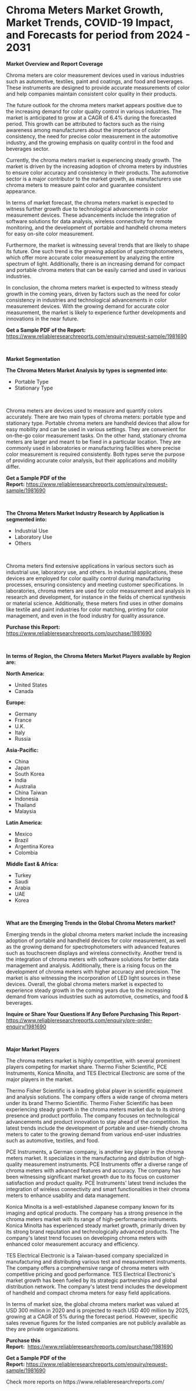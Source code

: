 <p><h1>Chroma Meters Market Growth, Market Trends, COVID-19 Impact, and Forecasts for period from 2024 - 2031</h1></p><p><strong>Market Overview and Report Coverage</strong></p>
<p><p>Chroma meters are color measurement devices used in various industries such as automotive, textiles, paint and coatings, and food and beverages. These instruments are designed to provide accurate measurements of color and help companies maintain consistent color quality in their products.</p><p>The future outlook for the chroma meters market appears positive due to the increasing demand for color quality control in various industries. The market is anticipated to grow at a CAGR of 6.4% during the forecasted period. This growth can be attributed to factors such as the rising awareness among manufacturers about the importance of color consistency, the need for precise color measurement in the automotive industry, and the growing emphasis on quality control in the food and beverages sector.</p><p>Currently, the chroma meters market is experiencing steady growth. The market is driven by the increasing adoption of chroma meters by industries to ensure color accuracy and consistency in their products. The automotive sector is a major contributor to the market growth, as manufacturers use chroma meters to measure paint color and guarantee consistent appearance.</p><p>In terms of market forecast, the chroma meters market is expected to witness further growth due to technological advancements in color measurement devices. These advancements include the integration of software solutions for data analysis, wireless connectivity for remote monitoring, and the development of portable and handheld chroma meters for easy on-site color measurement.</p><p>Furthermore, the market is witnessing several trends that are likely to shape its future. One such trend is the growing adoption of spectrophotometers, which offer more accurate color measurement by analyzing the entire spectrum of light. Additionally, there is an increasing demand for compact and portable chroma meters that can be easily carried and used in various industries.</p><p>In conclusion, the chroma meters market is expected to witness steady growth in the coming years, driven by factors such as the need for color consistency in industries and technological advancements in color measurement devices. With the growing demand for accurate color measurement, the market is likely to experience further developments and innovations in the near future.</p></p>
<p><strong>Get a Sample PDF of the Report:</strong> <a href="https://www.reliableresearchreports.com/enquiry/request-sample/1981690">https://www.reliableresearchreports.com/enquiry/request-sample/1981690</a></p>
<p>&nbsp;</p>
<p><strong>Market Segmentation</strong></p>
<p><strong>The Chroma Meters Market Analysis by types is segmented into:</strong></p>
<p><ul><li>Portable Type</li><li>Stationary Type</li></ul></p>
<p>&nbsp;</p>
<p><p>Chroma meters are devices used to measure and quantify colors accurately. There are two main types of chroma meters: portable type and stationary type. Portable chroma meters are handheld devices that allow for easy mobility and can be used in various settings. They are convenient for on-the-go color measurement tasks. On the other hand, stationary chroma meters are larger and meant to be fixed in a particular location. They are commonly used in laboratories or manufacturing facilities where precise color measurement is required consistently. Both types serve the purpose of providing accurate color analysis, but their applications and mobility differ.</p></p>
<p><strong>Get a Sample PDF of the Report:</strong>&nbsp;<a href="https://www.reliableresearchreports.com/enquiry/request-sample/1981690">https://www.reliableresearchreports.com/enquiry/request-sample/1981690</a></p>
<p>&nbsp;</p>
<p><strong>The Chroma Meters Market Industry Research by Application is segmented into:</strong></p>
<p><ul><li>Industrial Use</li><li>Laboratory Use</li><li>Others</li></ul></p>
<p>&nbsp;</p>
<p><p>Chroma meters find extensive applications in various sectors such as industrial use, laboratory use, and others. In industrial applications, these devices are employed for color quality control during manufacturing processes, ensuring consistency and meeting customer specifications. In laboratories, chroma meters are used for color measurement and analysis in research and development, for instance in the fields of chemical synthesis or material science. Additionally, these meters find uses in other domains like textile and paint industries for color matching, printing for color management, and even in the food industry for quality assurance.</p></p>
<p><strong>Purchase this Report:</strong>&nbsp; <a href="https://www.reliableresearchreports.com/purchase/1981690">https://www.reliableresearchreports.com/purchase/1981690</a></p>
<p>&nbsp;</p>
<p><strong>In terms of Region, the Chroma Meters Market Players available by Region are:</strong></p>
<p>
    <p> <strong> North America: </strong>
        <ul>
            <li>United States</li>
            <li>Canada</li>
        </ul>
        </p> 
    <p> <strong> Europe: </strong>
        <ul>
            <li>Germany</li>
            <li>France</li>
            <li>U.K.</li>
            <li>Italy</li>
            <li>Russia</li>
        </ul>
        </p> 
    <p> <strong> Asia-Pacific: </strong>
        <ul>
            <li>China</li>
            <li>Japan</li>
            <li>South Korea</li>
            <li>India</li>
            <li>Australia</li>
            <li>China Taiwan</li>
            <li>Indonesia</li>
            <li>Thailand</li>
            <li>Malaysia</li>
        </ul>
        </p> 
    <p> <strong> Latin America: </strong>
        <ul>
            <li>Mexico</li>
            <li>Brazil</li>
            <li>Argentina Korea</li>
            <li>Colombia</li>
        </ul>
        </p> 
    <p> <strong> Middle East & Africa: </strong>
        <ul>
            <li>Turkey</li>
            <li>Saudi</li>
            <li>Arabia</li>
            <li>UAE</li>
            <li>Korea</li>
        </ul>
    </p>
    </p>
<p>&nbsp;</p>
<p><strong>What are the Emerging Trends in the Global Chroma Meters market?</strong></p>
<p><p>Emerging trends in the global chroma meters market include the increasing adoption of portable and handheld devices for color measurement, as well as the growing demand for spectrophotometers with advanced features such as touchscreen displays and wireless connectivity. Another trend is the integration of chroma meters with software solutions for better data management and analysis. Additionally, there is a rising focus on the development of chroma meters with higher accuracy and precision. The market is also witnessing the incorporation of LED light sources in these devices. Overall, the global chroma meters market is expected to experience steady growth in the coming years due to the increasing demand from various industries such as automotive, cosmetics, and food & beverages.</p></p>
<p><strong>Inquire or Share Your Questions If Any Before Purchasing This Report</strong>- <a href="https://www.reliableresearchreports.com/enquiry/pre-order-enquiry/1981690">https://www.reliableresearchreports.com/enquiry/pre-order-enquiry/1981690</a></p>
<p>&nbsp;</p>
<p><strong>Major Market Players</strong></p>
<p><p>The chroma meters market is highly competitive, with several prominent players competing for market share. Thermo Fisher Scientific, PCE Instruments, Konica Minolta, and TES Electrical Electronic are some of the major players in the market.</p><p>Thermo Fisher Scientific is a leading global player in scientific equipment and analysis solutions. The company offers a wide range of chroma meters under its brand Thermo Scientific. Thermo Fisher Scientific has been experiencing steady growth in the chroma meters market due to its strong presence and product portfolio. The company focuses on technological advancements and product innovation to stay ahead of the competition. Its latest trends include the development of portable and user-friendly chroma meters to cater to the growing demand from various end-user industries such as automotive, textiles, and food.</p><p>PCE Instruments, a German company, is another key player in the chroma meters market. It specializes in the manufacturing and distribution of high-quality measurement instruments. PCE Instruments offer a diverse range of chroma meters with advanced features and accuracy. The company has been witnessing significant market growth due to its focus on customer satisfaction and product quality. PCE Instruments' latest trend includes the integration of wireless connectivity and smart functionalities in their chroma meters to enhance usability and data management.</p><p>Konica Minolta is a well-established Japanese company known for its imaging and optical products. The company has a strong presence in the chroma meters market with its range of high-performance instruments. Konica Minolta has experienced steady market growth, primarily driven by its strong brand reputation and technologically advanced products. The company's latest trend focuses on developing chroma meters with enhanced color measurement accuracy and efficiency.</p><p>TES Electrical Electronic is a Taiwan-based company specialized in manufacturing and distributing various test and measurement instruments. The company offers a comprehensive range of chroma meters with competitive pricing and good performance. TES Electrical Electronic's market growth has been fueled by its strategic partnerships and global distribution network. The company's latest trend includes the development of handheld and compact chroma meters for easy field applications.</p><p>In terms of market size, the global chroma meters market was valued at USD 300 million in 2020 and is projected to reach USD 400 million by 2025, growing at a CAGR of 5% during the forecast period. However, specific sales revenue figures for the listed companies are not publicly available as they are private organizations.</p></p>
<p><strong>Purchase this Report:</strong>&nbsp;&nbsp;<a href="https://www.reliableresearchreports.com/purchase/1981690">https://www.reliableresearchreports.com/purchase/1981690</a></p>
<p></p>
<p><strong>Get a Sample PDF of the Report:</strong>&nbsp;<a href="https://www.reliableresearchreports.com/enquiry/request-sample/1981690">https://www.reliableresearchreports.com/enquiry/request-sample/1981690</a></p>
<p>Check more reports on https://www.reliableresearchreports.com/</p>
